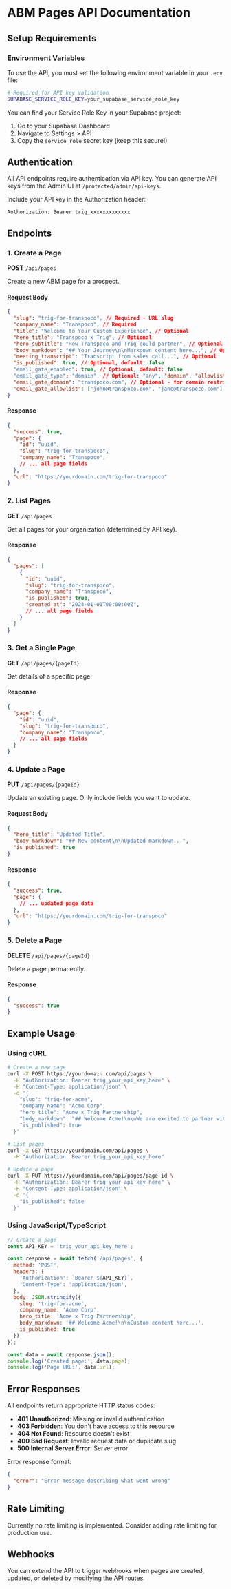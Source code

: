 # ABM Pages API Documentation

## Setup Requirements

### Environment Variables
To use the API, you must set the following environment variable in your `.env` file:

```bash
# Required for API key validation
SUPABASE_SERVICE_ROLE_KEY=your_supabase_service_role_key
```

You can find your Service Role Key in your Supabase project:
1. Go to your Supabase Dashboard
2. Navigate to Settings > API
3. Copy the `service_role` secret key (keep this secure!)

## Authentication
All API endpoints require authentication via API key. You can generate API keys from the Admin UI at `/protected/admin/api-keys`.

Include your API key in the Authorization header:
```
Authorization: Bearer trig_xxxxxxxxxxxxx
```

## Endpoints

### 1. Create a Page
**POST** `/api/pages`

Create a new ABM page for a prospect.

#### Request Body
```json
{
  "slug": "trig-for-transpoco", // Required - URL slug
  "company_name": "Transpoco", // Required
  "title": "Welcome to Your Custom Experience", // Optional
  "hero_title": "Transpoco x Trig", // Optional
  "hero_subtitle": "How Transpoco and Trig could partner", // Optional
  "body_markdown": "## Your Journey\n\nMarkdown content here...", // Optional
  "meeting_transcript": "Transcript from sales call...", // Optional
  "is_published": true, // Optional, default: false
  "email_gate_enabled": true, // Optional, default: false
  "email_gate_type": "domain", // Optional: "any", "domain", "allowlist"
  "email_gate_domain": "transpoco.com", // Optional - for domain restriction
  "email_gate_allowlist": ["john@transpoco.com", "jane@transpoco.com"] // Optional - for allowlist
}
```

#### Response
```json
{
  "success": true,
  "page": {
    "id": "uuid",
    "slug": "trig-for-transpoco",
    "company_name": "Transpoco",
    // ... all page fields
  },
  "url": "https://yourdomain.com/trig-for-transpoco"
}
```

### 2. List Pages
**GET** `/api/pages`

Get all pages for your organization (determined by API key).

#### Response
```json
{
  "pages": [
    {
      "id": "uuid",
      "slug": "trig-for-transpoco",
      "company_name": "Transpoco",
      "is_published": true,
      "created_at": "2024-01-01T00:00:00Z",
      // ... all page fields
    }
  ]
}
```

### 3. Get a Single Page
**GET** `/api/pages/{pageId}`

Get details of a specific page.

#### Response
```json
{
  "page": {
    "id": "uuid",
    "slug": "trig-for-transpoco",
    "company_name": "Transpoco",
    // ... all page fields
  }
}
```

### 4. Update a Page
**PUT** `/api/pages/{pageId}`

Update an existing page. Only include fields you want to update.

#### Request Body
```json
{
  "hero_title": "Updated Title",
  "body_markdown": "## New content\n\nUpdated markdown...",
  "is_published": true
}
```

#### Response
```json
{
  "success": true,
  "page": {
    // ... updated page data
  },
  "url": "https://yourdomain.com/trig-for-transpoco"
}
```

### 5. Delete a Page
**DELETE** `/api/pages/{pageId}`

Delete a page permanently.

#### Response
```json
{
  "success": true
}
```

## Example Usage

### Using cURL
```bash
# Create a new page
curl -X POST https://yourdomain.com/api/pages \
  -H "Authorization: Bearer trig_your_api_key_here" \
  -H "Content-Type: application/json" \
  -d '{
    "slug": "trig-for-acme",
    "company_name": "Acme Corp",
    "hero_title": "Acme x Trig Partnership",
    "body_markdown": "## Welcome Acme!\n\nWe are excited to partner with you.",
    "is_published": true
  }'

# List pages
curl -X GET https://yourdomain.com/api/pages \
  -H "Authorization: Bearer trig_your_api_key_here"

# Update a page
curl -X PUT https://yourdomain.com/api/pages/page-id \
  -H "Authorization: Bearer trig_your_api_key_here" \
  -H "Content-Type: application/json" \
  -d '{
    "is_published": false
  }'
```

### Using JavaScript/TypeScript
```javascript
// Create a page
const API_KEY = 'trig_your_api_key_here';

const response = await fetch('/api/pages', {
  method: 'POST',
  headers: {
    'Authorization': `Bearer ${API_KEY}`,
    'Content-Type': 'application/json',
  },
  body: JSON.stringify({
    slug: 'trig-for-acme',
    company_name: 'Acme Corp',
    hero_title: 'Acme x Trig Partnership',
    body_markdown: '## Welcome Acme!\n\nCustom content here...',
    is_published: true
  })
});

const data = await response.json();
console.log('Created page:', data.page);
console.log('Page URL:', data.url);
```

## Error Responses

All endpoints return appropriate HTTP status codes:

- **401 Unauthorized**: Missing or invalid authentication
- **403 Forbidden**: You don't have access to this resource
- **404 Not Found**: Resource doesn't exist
- **400 Bad Request**: Invalid request data or duplicate slug
- **500 Internal Server Error**: Server error

Error response format:
```json
{
  "error": "Error message describing what went wrong"
}
```

## Rate Limiting

Currently no rate limiting is implemented. Consider adding rate limiting for production use.

## Webhooks

You can extend the API to trigger webhooks when pages are created, updated, or deleted by modifying the API routes.